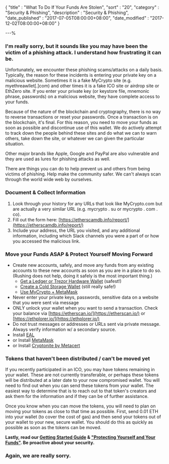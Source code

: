 {
"title"       : "What To Do If Your Funds Are Stolen",
"sort"        : "20",
"category"    : "Security & Phishing",
"description" : "Security & Phishing",
"date_published" : "2017-07-05T08:00:00+08:00",
"date_modified"  : "2017-12-02T08:00:00+08:00"
}

---%


### I'm really sorry, but it sounds like you may have been the victim of a phishing attack. I understand how frustrating it can be.

Unfortunately, we encounter these phishing scams/attacks on a daily basis. Typically, the reason for these incidents is entering your private key on a malicious website. Sometimes it is a fake MyCrypto site (e.g. myethreawllet[.]com) and other times it is a fake ICO site or airdrop site or EthZero site. If you enter your private key (or keystore file, mnemonic phrase, passwords) on a malicious website, they have complete access to your funds.

Because of the nature of the blockchain and cryptography, there is no way to reverse transactions or reset your passwords. Once a transaction is on the blockchain, it's final. For this reason, you need to move your funds as soon as possible and discontinue use of this wallet. We do actively attempt to track down the people behind these sites and do what we can to warn others, take down the site, or whatever we can given the particular situation.

Other major brands like Apple, Google and PayPal are also vulnerable and they are used as lures for phishing attacks as well.

There are things you can do to help prevent us and others from being victims of phishing. Help make the community safer. We can't always scan through the world wide web by ourselves.

### Document & Collect Information

1.  Look through your history for any URLs that look like MyCrypto.com but are actually a very similar URL (e.g. mycrypto . su or mycrypto . com . co).
2.  Fill out the form here: [https://etherscamdb.info/report/](https://etherscamdb.info/report/)
3.  Include your address, the URL you visited, and any additional information, including which Slack channels you were a part of or how you accessed the malicious link.

### Move your Funds ASAP & Protect Yourself Moving Forward

*   Create new accounts, safely, and move any funds from any existing accounts to these new accounts as soon as you are in a place to do so. (Rushing does not help, doing it safely is the most important thing.)
    *   [Get a Ledger or Trezor Hardware Wallet](https://support.mycrypto.com/hardware-wallets/hardware-wallet-recommendations.html) (safest!)
    *   [Create a Cold Storage Wallet](https://support.mycrypto.com/offline/running-mycrypto-locally.html) (still really safe!)
    *   [Use MyCrypto + MetaMask](https://support.mycrypto.com/migration/moving-from-private-key-to-metamask.html)
*   Never enter your private keys, passwords, sensitive data on a website that you were sent via message
*   ONLY unlock your wallet when you want to send a transaction. Check your balance via [https://etherscan.io/](https://etherscan.io/) or [https://ethplorer.io/](https://ethplorer.io/)
*   Do not trust messages or addresses or URLs sent via private message. Always verify information w/ a secondary source.
*   Install [EAL](https://chrome.google.com/webstore/detail/etheraddresslookup/pdknmigbbbhmllnmgdfalmedcmcefdfn)
*   or Install [MetaMask](https://chrome.google.com/webstore/detail/metamask/nkbihfbeogaeaoehlefnkodbefgpgknn)
*   or Install [Cryptonite by Metacert](https://chrome.google.com/webstore/detail/cryptonite-by-metacert/keghdcpemohlojlglbiegihkljkgnige)

### Tokens that haven't been distributed / can't be moved yet

If you recently participated in an ICO, you may have tokens remaining in your wallet. These are not currently transferable, or perhaps these tokens will be distributed at a later date to your now compromised wallet. You will need to find out when you can send these tokens from your wallet. The easiest way to determine that is to reach out to that token's creators and ask them for the information and if they can be of further assistance.

Once you know when you can move the tokens, you will need to plan on moving your tokens as close to that time as possible. First, send 0.01 ETH into your wallet (to cover the cost of gas) and then send your tokens out of your wallet to your new, secure wallet. You should do this as quickly as possible as soon as the tokens can be moved.

**Lastly, read our [Getting Started Guide](https://support.mycrypto.com/getting-started/getting-started-new.html) & ["Protecting Yourself and Your Funds"](https://support.mycrypto.com/getting-started/protecting-yourself-and-your-funds.html). Be proactive about your security.**

### Again, we are really sorry.
